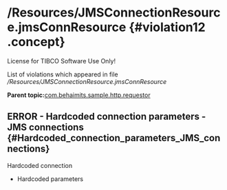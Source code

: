 # /Resources/JMSConnectionResource.jmsConnResource {#violation12 .concept}

License for TIBCO Software Use Only!

List of violations which appeared in file */Resources/JMSConnectionResource.jmsConnResource*

**Parent topic:**[com.behaimits.sample.http.requestor](../../../qa/projects/com.behaimits.sample.http.requestor.md)

## ERROR - Hardcoded connection parameters - JMS connections {#Hardcoded_connection_parameters_JMS_connections}

Hardcoded connection

-   Hardcoded parameters

